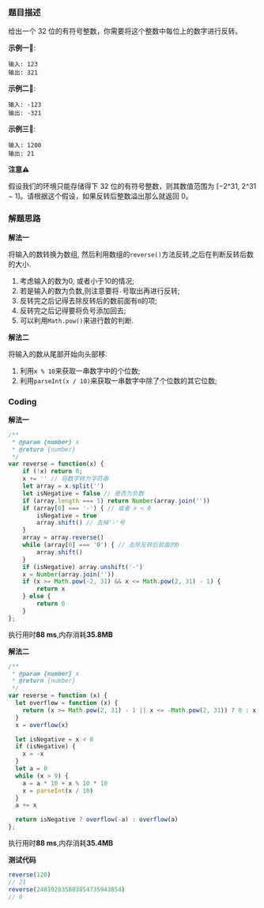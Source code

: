 ### 题目描述

给出一个 32 位的有符号整数，你需要将这个整数中每位上的数字进行反转。

**示例一🌰**:

```
输入: 123
输出: 321
```

**示例二🌰**:

```
输入: -123
输出: -321
```

**示例三🌰**:

```
输入: 1200
输出: 21
```

**注意⚠️**

假设我们的环境只能存储得下 32 位的有符号整数，则其数值范围为 [−2^31,  2^31 − 1]。请根据这个假设，如果反转后整数溢出那么就返回 0。

### 解题思路

**解法一**

将输入的数转换为数组, 然后利用数组的`reverse()`方法反转,之后在判断反转后数的大小.

1. 考虑输入的数为0, 或者小于10的情况;
2. 若是输入的数为负数,则注意要将`-`号取出再进行反转;
3. 反转完之后记得去除反转后的数前面有`0`的项;
4. 反转完之后记得要将负号添加回去;
5. 可以利用`Math.pow()`来进行数的判断.

**解法二**

将输入的数从尾部开始向头部移.

1. 利用`x % 10`来获取一串数字中的个位数;
2. 利用`parseInt(x / 10)`来获取一串数字中除了个位数的其它位数;

### Coding

**解法一**

```javascript
/**
 * @param {number} x
 * @return {number}
 */
var reverse = function(x) {
    if (!x) return 0;
    x += '' // 将数字转为字符串
    let array = x.split('')
    let isNegative = false // 是否为负数
    if (array.length === 1) return Number(array.join(''))
    if (array[0] === '-') { // 或者 x < 0
        isNegative = true
        array.shift() // 去掉'-'号
    }
    array = array.reverse()
    while (array[0] === '0') { // 去除反转后前面的0
        array.shift()
    }
    if (isNegative) array.unshift('-')
    x = Number(array.join(''))
    if (x >= Math.pow(-2, 31) && x <= Math.pow(2, 31) - 1) {
        return x
    } else {
        return 0
    }
};
```

执行用时**88 ms**,内存消耗**35.8MB**

**解法二**

```javascript
/**
 * @param {number} x
 * @return {number}
 */
var reverse = function (x) {
  let overflow = function (x) {
    return (x >= Math.pow(2, 31) - 1 || x <= -Math.pow(2, 31)) ? 0 : x
  }
  x = overflow(x)

  let isNegative = x < 0
  if (isNegative) {
    x = -x
  }
  let a = 0
  while (x > 9) {
    a = a * 10 + x % 10 * 10
    x = parseInt(x / 10)
  }
  a += x

  return isNegative ? overflow(-a) : overflow(a)
};
```

执行用时**88 ms**,内存消耗**35.4MB**

**测试代码**

```javascript
reverse(120)
// 21
reverse(248392835803854735943854)
// 0
```

